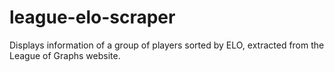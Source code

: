 # league-elo-scraper
Displays information of a group of players sorted by ELO, extracted from the League of Graphs website.
